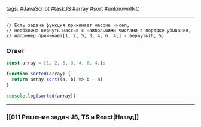 tags: #JavaScript #taskJS #array #sort #unknownINC 
____

```
// Есть задача функция принимает массив чисел, 
// необхоимо вернуть массив с наибольшими числами в порядке убывания, 
// например принимает[1, 2, 5, 3, 4, 6, 4,] - вернуть[6, 5]
```

### Ответ

```js
const array = [1, 2, 5, 3, 4, 6, 4,];

function sorted(array) {
  return array.sort((a, b) => b - a)
}

console.log(sorted(array))
```

___
### [[011 Решение задач JS, TS и React|Назад]]